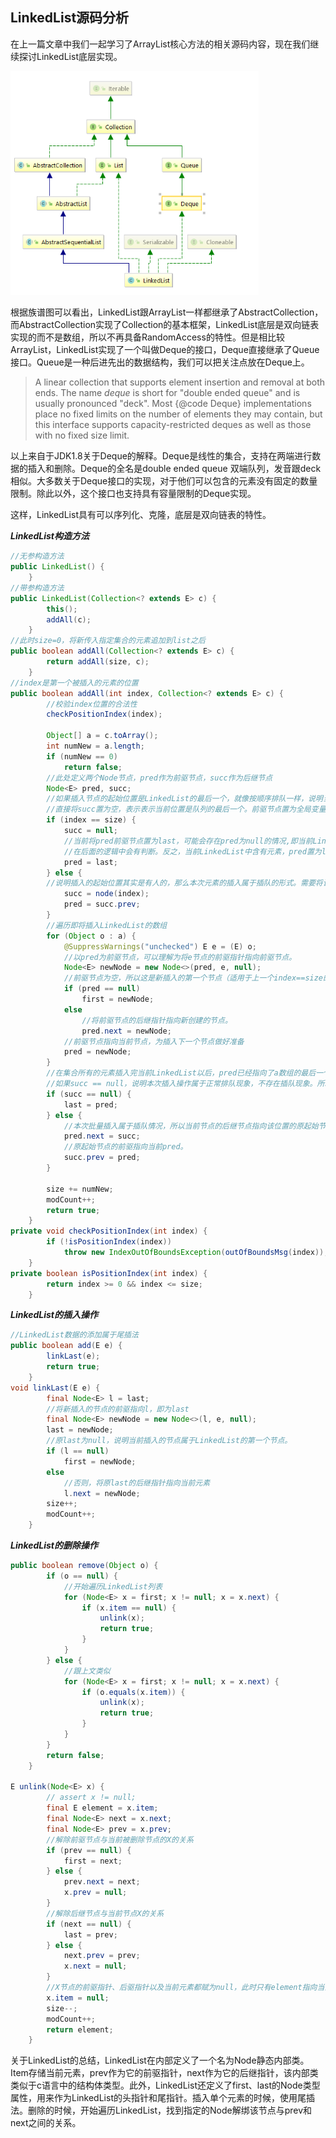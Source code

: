 ## LinkedList源码分析

在上一篇文章中我们一起学习了ArrayList核心方法的相关源码内容，现在我们继续探讨LinkedList底层实现。

<img src="./LinkedList.png" alt="linkedList" style="zoom:75%;" />

根据族谱图可以看出，LinkedList跟ArrayList一样都继承了AbstractCollection，而AbstractCollection实现了Collection的基本框架，LinkedList底层是双向链表实现的而不是数组，所以不再具备RandomAccess的特性。但是相比较ArrayList，LinkedList实现了一个叫做Deque的接口，Deque直接继承了Queue接口。Queue是一种后进先出的数据结构，我们可以把关注点放在Deque上。

>A linear collection that supports element insertion and removal at
 both ends.  The name <i>deque</i> is short for "double ended queue"
 and is usually pronounced "deck".  Most {@code Deque}
 implementations place no fixed limits on the number of elements
  they may contain, but this interface supports capacity-restricted
 deques as well as those with no fixed size limit.

以上来自于JDK1.8关于Deque的解释。Deque是线性的集合，支持在两端进行数据的插入和删除。Deque的全名是double ended queue 双端队列，发音跟deck相似。大多数关于Deque接口的实现，对于他们可以包含的元素没有固定的数量限制。除此以外，这个接口也支持具有容量限制的Deque实现。

这样，LinkedList具有可以序列化、克隆，底层是双向链表的特性。

***LinkedList构造方法***

```java
//无参构造方法
public LinkedList() {
    }
//带参构造方法
public LinkedList(Collection<? extends E> c) {
        this();
        addAll(c);
    }
//此时size=0，将新传入指定集合的元素追加到list之后
public boolean addAll(Collection<? extends E> c) {
        return addAll(size, c);
    }
//index是第一个被插入的元素的位置
public boolean addAll(int index, Collection<? extends E> c) {
        //校验index位置的合法性
    	checkPositionIndex(index);

        Object[] a = c.toArray();
        int numNew = a.length;
        if (numNew == 0)
            return false;
		//此处定义两个Node节点，pred作为前驱节点，succ作为后继节点
        Node<E> pred, succ;
        //如果插入节点的起始位置是LinkedList的最后一个，就像按顺序排队一样，说明当前位置后面没有别人。
    	//直接将succ置为空，表示表示当前位置是队列的最后一个。前驱节点置为全局变量的last节点。
        if (index == size) {
            succ = null;
            //当前将pred前驱节点置为last，可能会存在pred为null的情况,即当前LinkedList一个元素都没有
            //在后面的逻辑中会有判断。反之，当前LinkedList中含有元素，pred置为last无可厚非。
            pred = last;
        } else {
        //说明插入的起始位置其实是有人的，那么本次元素的插入属于插队的形式。需要将该位置原来的元素保			//存起来最后后继节点。同样的当前元素的前一个元素位置即为前驱节点。
            succ = node(index);
            pred = succ.prev;
        }
        //遍历即将插入LinkedList的数组
        for (Object o : a) {
            @SuppressWarnings("unchecked") E e = (E) o;
            //以pred为前驱节点，可以理解为将e节点的前驱指针指向前驱节点。
            Node<E> newNode = new Node<>(pred, e, null);
            //前驱节点为空，所以这是新插入的第一个节点（适用于上一个index==size的判断）
            if (pred == null)
                first = newNode;
            else
                //将前驱节点的后继指针指向新创建的节点。
                pred.next = newNode;
            //前驱节点指向当前节点，为插入下一个节点做好准备
            pred = newNode;
        }
		//在集合所有的元素插入完当前LinkedList以后，pred已经指向了a数组的最后一个元素。
        //如果succ == null，说明本次插入操作属于正常排队现象，不存在插队现象。所以pred指向的元素即为LinkedList的最后一个节点。
        if (succ == null) {
            last = pred;
        } else {
            //本次批量插入属于插队情况，所以当前节点的后继节点指向该位置的原起始节点succ
            pred.next = succ;
            //原起始节点的前驱指向当前pred。
            succ.prev = pred;
        }
		
        size += numNew;
        modCount++;
        return true;
    }
private void checkPositionIndex(int index) {
        if (!isPositionIndex(index))
            throw new IndexOutOfBoundsException(outOfBoundsMsg(index));
    }
private boolean isPositionIndex(int index) {
        return index >= 0 && index <= size;
    }
```



***LinkedList的插入操作***

```java
//LinkedList数据的添加属于尾插法
public boolean add(E e) {
        linkLast(e);
        return true;
    }
void linkLast(E e) {
        final Node<E> l = last;
    	//将新插入的节点的前驱指向l，即为last
        final Node<E> newNode = new Node<>(l, e, null);
        last = newNode;
        //原last为null，说明当前插入的节点属于LinkedList的第一个节点。
        if (l == null)
            first = newNode;
        else
            //否则，将原last的后继指针指向当前元素
            l.next = newNode;
        size++;
        modCount++;
    }
```

***LinkedList的删除操作***

```java
public boolean remove(Object o) {
        if (o == null) {
            //开始遍历LinkedList列表
            for (Node<E> x = first; x != null; x = x.next) {
                if (x.item == null) {
                    unlink(x);
                    return true;
                }
            }
        } else {
            //跟上文类似
            for (Node<E> x = first; x != null; x = x.next) {
                if (o.equals(x.item)) {
                    unlink(x);
                    return true;
                }
            }
        }
        return false;
    }

E unlink(Node<E> x) {
        // assert x != null;
        final E element = x.item;
        final Node<E> next = x.next;
        final Node<E> prev = x.prev;
		//解除前驱节点与当前被删除节点的X的关系 
        if (prev == null) {
            first = next;
        } else {
            prev.next = next;
            x.prev = null;
        }
		//解除后继节点与当前节点X的关系
        if (next == null) {
            last = prev;
        } else {
            next.prev = prev;
            x.next = null;
        }
        //X节点的前驱指针、后驱指针以及当前元素都赋为null，此时只有element指向当前被删除节点。
        x.item = null;
        size--;
        modCount++;
        return element;
    }
```

关于LinkedList的总结，LinkedList在内部定义了一个名为Node静态内部类。Item存储当前元素，prev作为它的前驱指针，next作为它的后继指针，该内部类类似于c语言中的结构体类型。此外，LinkedList还定义了first、last的Node类型属性，用来作为LinkedList的头指针和尾指针。插入单个元素的时候，使用尾插法。删除的时候，开始遍历LinkedList，找到指定的Node解绑该节点与prev和next之间的关系。